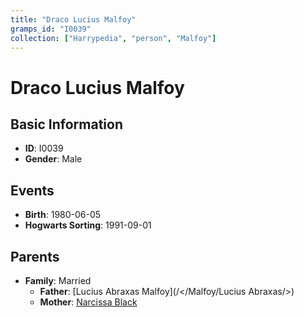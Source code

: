 ```yaml
---
title: "Draco Lucius Malfoy"
gramps_id: "I0039"
collection: ["Harrypedia", "person", "Malfoy"]
---
```


# Draco Lucius Malfoy

## Basic Information

- **ID**: I0039
- **Gender**: Male

## Events

- **Birth**: 1980-06-05
- **Hogwarts Sorting**: 1991-09-01

## Parents

- **Family**: Married
  - **Father**: [Lucius Abraxas Malfoy](/</Malfoy/Lucius Abraxas/>)
  - **Mother**: [Narcissa Black](//Black/Narcissa/)


